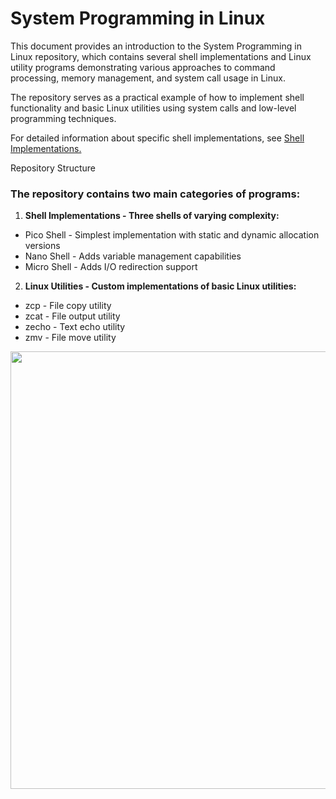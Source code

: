 
# System Programming in Linux

This document provides an introduction to the System Programming in Linux repository, which contains several shell implementations and Linux utility programs demonstrating various approaches to command processing, memory management, and system call usage in Linux.

The repository serves as a practical example of how to implement shell functionality and basic Linux utilities using system calls and low-level programming techniques.

For detailed information about specific shell implementations, see [Shell Implementations.](https://deepwiki.com/mmmmm222/System-Programming-in-Linux/2-shell-implementations)


Repository Structure
### The repository contains two main categories of programs:

1. **Shell Implementations - Three shells of varying complexity:**

- Pico Shell - Simplest implementation with static and dynamic allocation versions
- Nano Shell - Adds variable management capabilities
- Micro Shell - Adds I/O redirection support

2. **Linux Utilities - Custom implementations of basic Linux utilities:**

- zcp - File copy utility
- zcat - File output utility
- zecho - Text echo utility
- zmv - File move utility


<img src ="https://github.com/user-attachments/assets/cd673e19-ca86-4ae3-8c4c-b3d0501d24f9" width = "1500" height = "700">
